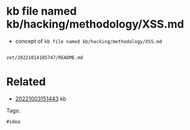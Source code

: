 # kb file named kb/hacking/methodology/XSS.md

- concept of `kb file named kb/hacking/methodology/XSS.md`

```
```

` zet/20221014185747/README.md `

# Related

- [20221003151443](/zet/20221003151443/README.md) kb

Tags:

    #idea
